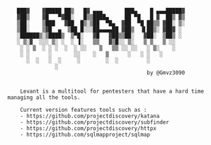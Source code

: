 
       ███▓    ▓█████ ██▒   █▓ ▄▄▄       ███▄    █ ▄▄▄█████▓
       ▓██▒    ▓█   ▀▓██░   █▒▒████▄     ██ ▀█   █ ▓  ██▒ ▓▒
       ▒██░    ▒███   ▓██  █▒░▒██  ▀█▄  ▓██  ▀█ ██▒▒ ▓██░ ▒░
       ▒██░    ▒▓█  ▄  ▒██ █░░░██▄▄▄▄██ ▓██▒  ▐▌██▒░ ▓██▓ ░ 
       ░██████▒░▒████▒  ▒▀█░   ▓█   ▓██▒▒██░   ▓██░  ▒██▒ ░ 
       ░ ▒░▓  ░░░ ▒░ ░  ░ ▐░   ▒▒   ▓▒█░░ ▒░   ▒ ▒   ▒ ░░   
        ░ ░ ▒  ░ ░ ░  ░  ░ ░░    ▒   ▒▒ ░░ ░░   ░ ▒░    ░    
        ░ ░      ░       ░░    ░   ▒      ░   ░ ░   ░      
          ░  ░   ░  ░     ░        ░  ░         ░          
                   ░                                
                                                by @Gmvz3090

                                                
        Levant is a multitool for pentesters that have a hard time managing all the tools.

        Current version features tools such as :
        - https://github.com/projectdiscovery/katana
        - https://github.com/projectdiscovery/subfinder
        - https://github.com/projectdiscovery/httpx
        - https://github.com/sqlmapproject/sqlmap
